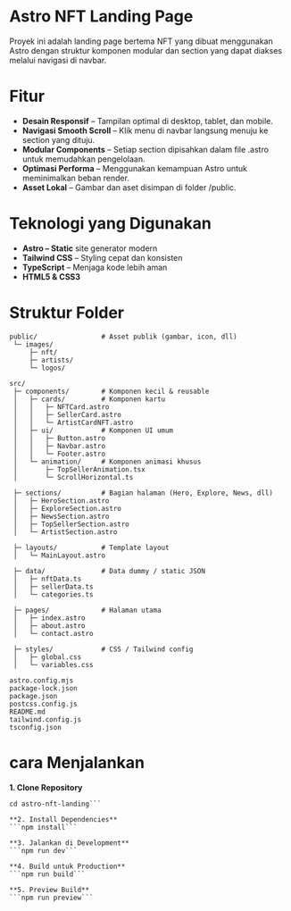 <!-- # Astro Starter Kit: Minimal

```sh
npm create astro@latest -- --template minimal
```

> 🧑‍🚀 **Seasoned astronaut?** Delete this file. Have fun!

## 🚀 Project Structure

Inside of your Astro project, you'll see the following folders and files:

```text
/
├── public/
├── src/
│   └── pages/
│       └── index.astro
└── package.json
```

Astro looks for `.astro` or `.md` files in the `src/pages/` directory. Each page is exposed as a route based on its file name.

There's nothing special about `src/components/`, but that's where we like to put any Astro/React/Vue/Svelte/Preact components.

Any static assets, like images, can be placed in the `public/` directory.

## 🧞 Commands

All commands are run from the root of the project, from a terminal:

| Command                   | Action                                           |
| :------------------------ | :----------------------------------------------- |
| `npm install`             | Installs dependencies                            |
| `npm run dev`             | Starts local dev server at `localhost:4321`      |
| `npm run build`           | Build your production site to `./dist/`          |
| `npm run preview`         | Preview your build locally, before deploying     |
| `npm run astro ...`       | Run CLI commands like `astro add`, `astro check` |
| `npm run astro -- --help` | Get help using the Astro CLI                     |

## 👀 Want to learn more?

Feel free to check [our documentation](https://docs.astro.build) or jump into our [Discord server](https://astro.build/chat). -->


# Astro NFT Landing Page
Proyek ini adalah landing page bertema NFT yang dibuat menggunakan Astro dengan struktur komponen modular dan section yang dapat diakses melalui navigasi di navbar.

# Fitur
- **Desain Responsif** – Tampilan optimal di desktop, tablet, dan mobile.
- **Navigasi Smooth Scroll** – Klik menu di navbar langsung menuju ke section yang dituju.
- **Modular Components** – Setiap section dipisahkan dalam file .astro untuk memudahkan pengelolaan.
- **Optimasi Performa** – Menggunakan kemampuan Astro untuk meminimalkan beban render.
- **Asset Lokal** – Gambar dan aset disimpan di folder /public.

# Teknologi yang Digunakan
- **Astro – Static** site generator modern
- **Tailwind CSS** – Styling cepat dan konsisten
- **TypeScript** – Menjaga kode lebih aman
- **HTML5 & CSS3**

# Struktur Folder
```
public/                # Asset publik (gambar, icon, dll)
 └─ images/
     ├─ nft/
     ├─ artists/
     └─ logos/

src/
 ├─ components/        # Komponen kecil & reusable
 │   ├─ cards/         # Komponen kartu
 │   │   ├─ NFTCard.astro
 │   │   ├─ SellerCard.astro
 │   │   └─ ArtistCardNFT.astro
 │   ├─ ui/            # Komponen UI umum
 │   │   ├─ Button.astro
 │   │   ├─ Navbar.astro
 │   │   └─ Footer.astro
 │   └─ animation/     # Komponen animasi khusus
 │       ├─ TopSellerAnimation.tsx
 │       └─ ScrollHorizontal.ts

 ├─ sections/          # Bagian halaman (Hero, Explore, News, dll)
 │   ├─ HeroSection.astro
 │   ├─ ExploreSection.astro
 │   ├─ NewsSection.astro
 │   ├─ TopSellerSection.astro
 │   └─ ArtistSection.astro

 ├─ layouts/           # Template layout
 │   └─ MainLayout.astro

 ├─ data/              # Data dummy / static JSON
 │   ├─ nftData.ts
 │   ├─ sellerData.ts
 │   └─ categories.ts

 ├─ pages/             # Halaman utama
 │   ├─ index.astro
 │   ├─ about.astro
 │   └─ contact.astro

 ├─ styles/            # CSS / Tailwind config
 │   ├─ global.css
 │   └─ variables.css

astro.config.mjs
package-lock.json
package.json
postcss.config.js
README.md
tailwind.config.js
tsconfig.json
```

# cara Menjalankan
**1. Clone Repository**
```git clone https://github.com/username/astro-nft-landing.git
cd astro-nft-landing```

**2. Install Dependencies**
```npm install```

**3. Jalankan di Development**
```npm run dev```

**4. Build untuk Production**
```npm run build```

**5. Preview Build**
```npm run preview```
